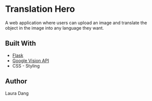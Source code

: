# Translation Hero

A web application where users can upload an image and translate the object in the image into any language they want.

## Built With

* [Flask](https://www.fullstackpython.com/flask.html)
* [Google Vision API](https://cloud.google.com/vision/)
* CSS - Styling

## Author

Laura Dang
